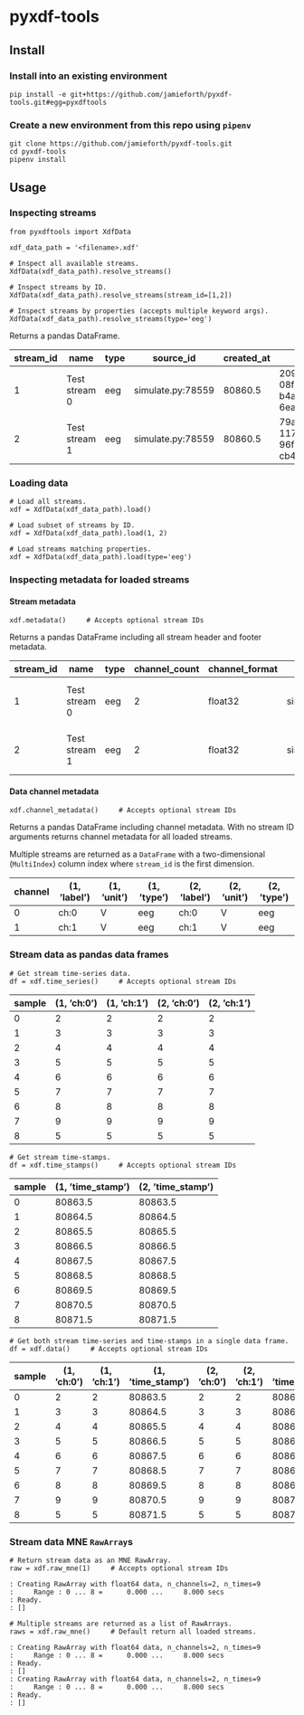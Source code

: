 # pyxdf-tools

## Install
### Install into an existing environment

```
pip install -e git+https://github.com/jamieforth/pyxdf-tools.git#egg=pyxdftools
```

### Create a new environment from this repo using `pipenv`

```
git clone https://github.com/jamieforth/pyxdf-tools.git
cd pyxdf-tools
pipenv install
```

## Usage

### Inspecting streams

```
from pyxdftools import XdfData

xdf_data_path = '<filename>.xdf'

# Inspect all available streams.
XdfData(xdf_data_path).resolve_streams()

# Inspect streams by ID.
XdfData(xdf_data_path).resolve_streams(stream_id=[1,2])

# Inspect streams by properties (accepts multiple keyword args).
XdfData(xdf_data_path).resolve_streams(type='eeg')
```

Returns a pandas DataFrame.

| stream\_id | name          | type | source\_id        | created\_at | uid                                  | session\_id | hostname | channel\_count | channel\_format | nominal\_srate |
|------------|---------------|------|-------------------|-------------|--------------------------------------|-------------|----------|----------------|-----------------|----------------|
| 1          | Test stream 0 | eeg  | simulate.py:78559 | 80860.5     | 209ecbcf-08f6-414b-b4ab-6eaa9484174e | default     | kassia   | 2              | float32         | 1              |
| 2          | Test stream 1 | eeg  | simulate.py:78559 | 80860.5     | 79a34624-1171-4988-96fd-cb43b79d7fa4 | default     | kassia   | 2              | float32         | 1              |

### Loading data

```
# Load all streams.
xdf = XdfData(xdf_data_path).load()

# Load subset of streams by ID.
xdf = XdfData(xdf_data_path).load(1, 2)

# Load streams matching properties.
xdf = XdfData(xdf_data_path).load(type='eeg')
```

### Inspecting metadata for loaded streams

#### Stream metadata

```
xdf.metadata()     # Accepts optional stream IDs
```

Returns a pandas DataFrame including all stream header and footer
metadata.

| stream\_id | name          | type | channel\_count | channel\_format | source\_id        | nominal\_srate | version | created\_at | uid                                  | session\_id | hostname | v4address | v4data\_port | v4service\_port | v6address | v6data\_port | v6service\_port | stream\_id | effective\_srate | manufacturer | first\_timestamp | last\_timestamp | sample\_count |
|------------|---------------|------|----------------|-----------------|-------------------|----------------|---------|-------------|--------------------------------------|-------------|----------|-----------|--------------|-----------------|-----------|--------------|-----------------|------------|------------------|--------------|------------------|-----------------|---------------|
| 1          | Test stream 0 | eeg  | 2              | float32         | simulate.py:78559 | 1              | 1.1     | 80860.5     | 209ecbcf-08f6-414b-b4ab-6eaa9484174e | default     | kassia   |           | 16573        | 16596           |           | 16575        | 16598           | 1          | 0.999821         | Neurolive    | 80863.5          | 80871.5         | 8             |
| 2          | Test stream 1 | eeg  | 2              | float32         | simulate.py:78559 | 1              | 1.1     | 80860.5     | 79a34624-1171-4988-96fd-cb43b79d7fa4 | default     | kassia   |           | 16572        | 16597           |           | 16574        | 16599           | 2          | 0.999807         | Neurolive    | 80863.5          | 80871.5         | 8             |

#### Data channel metadata

```
xdf.channel_metadata()     # Accepts optional stream IDs
```

Returns a pandas DataFrame including channel metadata. With no stream
ID arguments returns channel metadata for all loaded streams. 

Multiple streams are returned as a `DataFrame` with a two-dimensional
(`MultiIndex`) column index where `stream_id` is the first dimension.


| channel | (1, &rsquo;label&rsquo;) | (1, &rsquo;unit&rsquo;) | (1, &rsquo;type&rsquo;) | (2, &rsquo;label&rsquo;) | (2, &rsquo;unit&rsquo;) | (2, &rsquo;type&rsquo;) |
|---------|--------------------------|-------------------------|-------------------------|--------------------------|-------------------------|-------------------------|
| 0       | ch:0                     | V                       | eeg                     | ch:0                     | V                       | eeg                     |
| 1       | ch:1                     | V                       | eeg                     | ch:1                     | V                       | eeg                     |

### Stream data as pandas data frames

```
# Get stream time-series data.
df = xdf.time_series()     # Accepts optional stream IDs
```

| sample | (1, &rsquo;ch:0&rsquo;) | (1, &rsquo;ch:1&rsquo;) | (2, &rsquo;ch:0&rsquo;) | (2, &rsquo;ch:1&rsquo;) |
|--------|-------------------------|-------------------------|-------------------------|-------------------------|
| 0      | 2                       | 2                       | 2                       | 2                       |
| 1      | 3                       | 3                       | 3                       | 3                       |
| 2      | 4                       | 4                       | 4                       | 4                       |
| 3      | 5                       | 5                       | 5                       | 5                       |
| 4      | 6                       | 6                       | 6                       | 6                       |
| 5      | 7                       | 7                       | 7                       | 7                       |
| 6      | 8                       | 8                       | 8                       | 8                       |
| 7      | 9                       | 9                       | 9                       | 9                       |
| 8      | 5                       | 5                       | 5                       | 5                       |

```
# Get stream time-stamps.
df = xdf.time_stamps()     # Accepts optional stream IDs
```

| sample | (1, &rsquo;time\_stamp&rsquo;) | (2, &rsquo;time\_stamp&rsquo;) |
|--------|--------------------------------|--------------------------------|
| 0      | 80863.5                        | 80863.5                        |
| 1      | 80864.5                        | 80864.5                        |
| 2      | 80865.5                        | 80865.5                        |
| 3      | 80866.5                        | 80866.5                        |
| 4      | 80867.5                        | 80867.5                        |
| 5      | 80868.5                        | 80868.5                        |
| 6      | 80869.5                        | 80869.5                        |
| 7      | 80870.5                        | 80870.5                        |
| 8      | 80871.5                        | 80871.5                        |

```
# Get both stream time-series and time-stamps in a single data frame.
df = xdf.data()     # Accepts optional stream IDs
```

| sample | (1, &rsquo;ch:0&rsquo;) | (1, &rsquo;ch:1&rsquo;) | (1, &rsquo;time\_stamp&rsquo;) | (2, &rsquo;ch:0&rsquo;) | (2, &rsquo;ch:1&rsquo;) | (2, &rsquo;time\_stamp&rsquo;) |
|--------|-------------------------|-------------------------|--------------------------------|-------------------------|-------------------------|--------------------------------|
| 0      | 2                       | 2                       | 80863.5                        | 2                       | 2                       | 80863.5                        |
| 1      | 3                       | 3                       | 80864.5                        | 3                       | 3                       | 80864.5                        |
| 2      | 4                       | 4                       | 80865.5                        | 4                       | 4                       | 80865.5                        |
| 3      | 5                       | 5                       | 80866.5                        | 5                       | 5                       | 80866.5                        |
| 4      | 6                       | 6                       | 80867.5                        | 6                       | 6                       | 80867.5                        |
| 5      | 7                       | 7                       | 80868.5                        | 7                       | 7                       | 80868.5                        |
| 6      | 8                       | 8                       | 80869.5                        | 8                       | 8                       | 80869.5                        |
| 7      | 9                       | 9                       | 80870.5                        | 9                       | 9                       | 80870.5                        |
| 8      | 5                       | 5                       | 80871.5                        | 5                       | 5                       | 80871.5                        |

### Stream data MNE `RawArray`s

```
# Return stream data as an MNE RawArray.
raw = xdf.raw_mne(1)     # Accepts optional stream IDs
```

```
: Creating RawArray with float64 data, n_channels=2, n_times=9
:     Range : 0 ... 8 =      0.000 ...     8.000 secs
: Ready.
: []
```

```
# Multiple streams are returned as a list of RawArrays.
raws = xdf.raw_mne()     # Default return all loaded streams.
```

```
: Creating RawArray with float64 data, n_channels=2, n_times=9
:     Range : 0 ... 8 =      0.000 ...     8.000 secs
: Ready.
: []
: Creating RawArray with float64 data, n_channels=2, n_times=9
:     Range : 0 ... 8 =      0.000 ...     8.000 secs
: Ready.
: []
```
